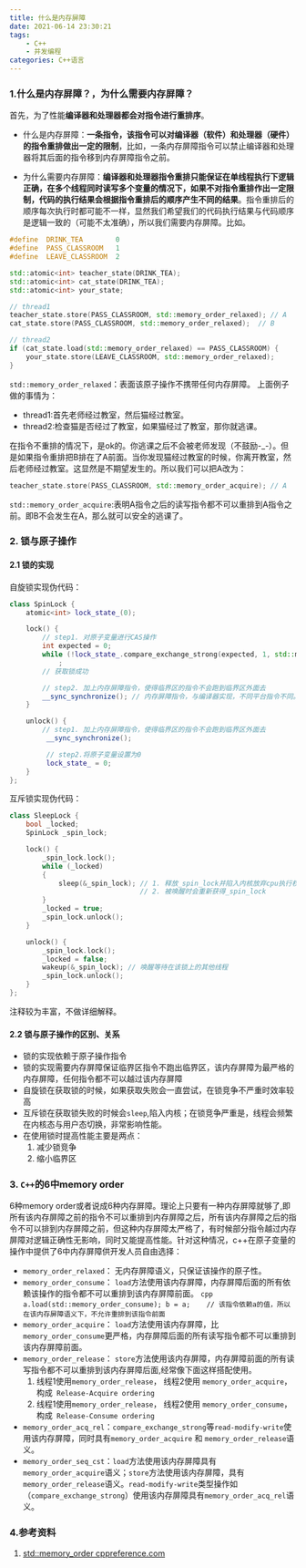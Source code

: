 ```yaml
---
title: 什么是内存屏障
date: 2021-06-14 23:30:21
tags:
    - C++
    - 并发编程
categories: C++语言
---
```


### 1.什么是内存屏障？，为什么需要内存屏障？
首先，为了性能**编译器和处理器都会对指令进行重排序**。  
- 什么是内存屏障：**一条指令，该指令可以对编译器（软件）和处理器（硬件）的指令重排做出一定的限制**，比如，一条内存屏障指令可以禁止编译器和处理器将其后面的指令移到内存屏障指令之前。  
 <!-- more -->  
- 为什么需要内存屏障：**编译器和处理器指令重排只能保证在单线程执行下逻辑正确，在多个线程同时读写多个变量的情况下，如果不对指令重排作出一定限制，代码的执行结果会根据指令重排后的顺序产生不同的结果**。指令重排后的顺序每次执行时都可能不一样，显然我们希望我们的代码执行结果与代码顺序是逻辑一致的（可能不太准确），所以我们需要内存屏障。比如。


```cpp
#define  DRINK_TEA        0
#define  PASS_CLASSROOM   1
#define  LEAVE_CLASSROOM  2

std::atomic<int> teacher_state(DRINK_TEA);
std::atomic<int> cat_state(DRINK_TEA);
std::atomic<int> your_state;

// thread1                                                                   
teacher_state.store(PASS_CLASSROOM, std::memory_order_relaxed); // A      
cat_state.store(PASS_CLASSROOM, std::memory_order_relaxed);  // B

// thread2
if (cat_state.load(std::memory_order_relaxed) == PASS_CLASSROOM) {
    your_state.store(LEAVE_CLASSROOM, std::memory_order_relaxed);
}
```
`std::memory_order_relaxed`：表面该原子操作不携带任何内存屏障。
上面例子做的事情为：
- thread1:首先老师经过教室，然后猫经过教室。
- thread2:检查猫是否经过了教室，如果猫经过了教室，那你就逃课。

在指令不重排的情况下，是ok的。你逃课之后不会被老师发现（不鼓励-_-）。但是如果指令重排把B排在了A前面。当你发现猫经过教室的时候，你离开教室，然后老师经过教室。这显然是不期望发生的。所以我们可以把A改为：
```cpp
teacher_state.store(PASS_CLASSROOM, std::memory_order_acquire); // A   
```
`std::memory_order_acquire`:表明A指令之后的读写指令都不可以重排到A指令之前。即B不会发生在A，那么就可以安全的逃课了。

### 2. 锁与原子操作
#### 2.1 锁的实现
自旋锁实现伪代码：
```cpp
class SpinLock {
    atomic<int> lock_state_(0);

    lock() {
        // step1. 对原子变量进行CAS操作
        int expected = 0;
        while (!lock_state_.compare_exchange_strong(expected, 1, std::memory_order_acq_rel))
            ;
        // 获取锁成功

        // step2. 加上内存屏障指令，使得临界区的指令不会跑到临界区外面去
        __sync_synchronize(); // 内存屏障指令，与编译器实现，不同平台指令不同。
    }

    unlock() {
        // step1. 加上内存屏障指令，使得临界区的指令不会跑到临界区外面去
         __sync_synchronize();

         // step2.将原子变量设置为0
         lock_state_ = 0;
    }
};
```
互斥锁实现伪代码：
```cpp
class SleepLock {
    bool _locked;
    SpinLock _spin_lock;

    lock() {
        _spin_lock.lock();
        while (_locked)
        {
            sleep(&_spin_lock); // 1. 释放_spin_lock并陷入内核放弃cpu执行权
                                // 2. 被唤醒时会重新获得_spin_lock
        }
        _locked = true;
        _spin_lock.unlock();
    }

    unlock() {
        _spin_lock.lock();
        _locked = false;
        wakeup(&_spin_lock); // 唤醒等待在该锁上的其他线程
        _spin_lock.unlock();
    }
};
```
注释较为丰富，不做详细解释。

#### 2.2 锁与原子操作的区别、关系
- 锁的实现依赖于原子操作指令
- 锁的实现需要内存屏障保证临界区指令不跑出临界区，该内存屏障为最严格的内存屏障，任何指令都不可以越过该内存屏障
- 自旋锁在获取锁的时候，如果获取失败会一直尝试，在锁竞争不严重时效率较高
- 互斥锁在获取锁失败的时候会`sleep`,陷入内核；在锁竞争严重是，线程会频繁在内核态与用户态切换，非常影响性能。
- 在使用锁时提高性能主要是两点：  
  1. 减少锁竞争
  2. 缩小临界区 


### 3. `C++`的6中memory order
6种memory order或者说成6种内存屏障。理论上只要有一种内存屏障就够了,即所有该内存屏障之前的指令不可以重排到内存屏障之后，所有该内存屏障之后的指令不可以排到内存屏障之前，但这种内存屏障太严格了，有时候部分指令越过内存屏障对逻辑正确性无影响，同时又能提高性能。针对这种情况，c++在原子变量的操作中提供了6中内存屏障供开发人员自由选择：  
  
  -  `memory_order_relaxed`： 无内存屏障语义，只保证该操作的原子性。
  -  `memory_order_consume`： `load`方法使用该内存屏障，内存屏障后面的所有依赖该操作的指令都不可以重排到该内存屏障前面。
    ```cpp
        a.load(std::memory_order_consume);
        b = a;    // 该指令依赖a的值，所以在该内存屏障语义下，不允许重排到该指令前面
    ```
  -  `memory_order_acquire`： `load`方法使用该内存屏障，比`memory_order_consume`更严格，内存屏障后面的所有读写指令都不可以重排到该内存屏障前面。
  -  `memory_order_release`： `store`方法使用该内存屏障，内存屏障前面的所有读写指令都不可以重排到该内存屏障后面,经常像下面这样搭配使用。  
     1. 线程1使用`memory_order_release`， 线程2使用 `memory_order_acquire`， 构成` Release-Acquire ordering`
     2. 线程1使用`memory_order_release`， 线程2使用 `memory_order_consume`， 构成` Release-Consume ordering`
  -  `memory_order_acq_rel`：`compare_exchange_strong`等`read-modify-write`使用该内存屏障，同时具有`memory_order_acquire` 和 `memory_order_release`语义。
  -  `memory_order_seq_cst`：`load`方法使用该内存屏障具有`memory_order_acquire`语义；`store`方法使用该内存屏障，具有`memory_order_release`语义。`read-modify-write`类型操作如（`compare_exchange_strong`）使用该内存屏障具有`memory_order_acq_rel`语义。


### 4.参考资料
1. [std::memory_order cppreference.com](https://en.cppreference.com/w/cpp/atomic/memory_order)


